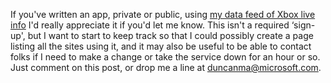 If you've written an app, private or public, using [my data feed of Xbox live info](http://duncanmackenzie.net/blog/put-up-a-rest-api-for-xbox-gamertag-data/default.aspx) I'd really appreciate it if you'd let me know. This isn't a required &#8216;sign-up', but I want to start to keep track so that I could possibly create a page listing all the sites using it, and it may also be useful to be able to contact folks if I need to make a change or take the service down for an hour or so. Just comment on this post, or drop me a line at <duncanma@microsoft.com>.